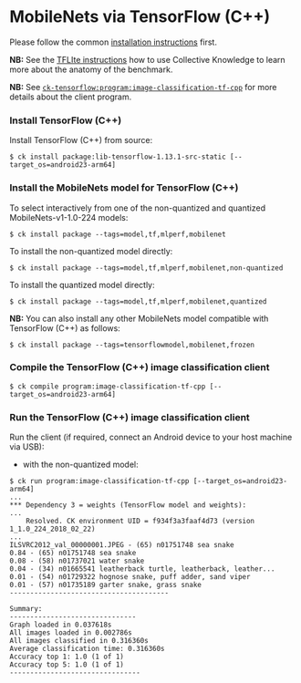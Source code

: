 # MobileNets via TensorFlow (C++)

Please follow the common [installation instructions](../README.md#installation) first.

**NB:** See the [TFLIte instructions](../tflite/README.md) how to use Collective Knowledge to learn more about the anatomy of the benchmark.

**NB:** See [`ck-tensorflow:program:image-classification-tf-cpp`](https://github.com/ctuning/ck-tensorflow/tree/master/program/image-classification-tf-cpp) for more details about the client program.


### Install TensorFlow (C++)

Install TensorFlow (C++) from source:
```
$ ck install package:lib-tensorflow-1.13.1-src-static [--target_os=android23-arm64]
```

### Install the MobileNets model for TensorFlow (C++)

To select interactively from one of the non-quantized and quantized MobileNets-v1-1.0-224 models:
```
$ ck install package --tags=model,tf,mlperf,mobilenet
```

To install the non-quantized model directly:
```
$ ck install package --tags=model,tf,mlperf,mobilenet,non-quantized
```

To install the quantized model directly:
```
$ ck install package --tags=model,tf,mlperf,mobilenet,quantized
```

**NB:** You can also install any other MobileNets model compatible with TensorFlow (C++) as follows:
```
$ ck install package --tags=tensorflowmodel,mobilenet,frozen
```

### Compile the TensorFlow (C++) image classification client
```
$ ck compile program:image-classification-tf-cpp [--target_os=android23-arm64]
```

### Run the TensorFlow (C++) image classification client

Run the client (if required, connect an Android device to your host machine via USB):

- with the non-quantized model:
```
$ ck run program:image-classification-tf-cpp [--target_os=android23-arm64]
...
*** Dependency 3 = weights (TensorFlow model and weights):
...
    Resolved. CK environment UID = f934f3a3faaf4d73 (version 1_1.0_224_2018_02_22)
...
ILSVRC2012_val_00000001.JPEG - (65) n01751748 sea snake
0.84 - (65) n01751748 sea snake
0.08 - (58) n01737021 water snake
0.04 - (34) n01665541 leatherback turtle, leatherback, leather...
0.01 - (54) n01729322 hognose snake, puff adder, sand viper
0.01 - (57) n01735189 garter snake, grass snake
---------------------------------------

Summary:
-------------------------------
Graph loaded in 0.037618s
All images loaded in 0.002786s
All images classified in 0.316360s
Average classification time: 0.316360s
Accuracy top 1: 1.0 (1 of 1)
Accuracy top 5: 1.0 (1 of 1)
--------------------------------
```
